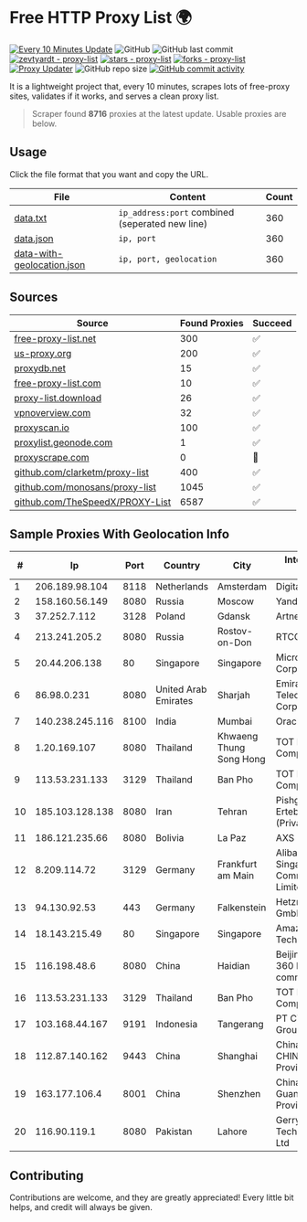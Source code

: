 
# Free HTTP Proxy List 🌍

[![Every 10 Minutes Update](https://github.com/mertguvencli/http-proxy-list/actions/workflows/main.yml/badge.svg?branch=main)](https://github.com/mertguvencli/http-proxy-list/actions/workflows/main.yml)
![GitHub](https://img.shields.io/github/license/mertguvencli/http-proxy-list)
![GitHub last commit](https://img.shields.io/github/last-commit/mertguvencli/http-proxy-list)
[![zevtyardt - proxy-list](https://img.shields.io/static/v1?label=zevtyardt&message=proxy-list&color=blue&logo=github)](https://github.com/zevtyardt/proxy-list "Go to GitHub repo")
[![stars - proxy-list](https://img.shields.io/github/stars/zevtyardt/proxy-list?style=social)](https://github.com/zevtyardt/proxy-list)
[![forks - proxy-list](https://img.shields.io/github/forks/zevtyardt/proxy-list?style=social)](https://github.com/zevtyardt/proxy-list)
[![Proxy Updater](https://github.com/zevtyardt/proxy-list/workflows/Proxy%20Updater/badge.svg)](https://github.com/zevtyardt/proxy-list/actions?query=workflow:"Proxy+Updater")
![GitHub repo size](https://img.shields.io/github/repo-size/zevtyardt/proxy-list)
[![GitHub commit activity](https://img.shields.io/github/commit-activity/m/zevtyardt/proxy-list?logo=commits)](https://github.com/zevtyardt/proxy-list/commits/main)

It is a lightweight project that, every 10 minutes, scrapes lots of free-proxy sites, validates if it works, and serves a clean proxy list.

> Scraper found **8716** proxies at the latest update. Usable proxies are below.

## Usage

Click the file format that you want and copy the URL.

|File|Content|Count|
|----|-------|-----|
|[data.txt](https://raw.githubusercontent.com/mertguvencli/http-proxy-list/main/proxy-list/data.txt)|`ip_address:port` combined (seperated new line)|360|
|[data.json](https://raw.githubusercontent.com/mertguvencli/http-proxy-list/main/proxy-list/data.json)|`ip, port`|360|
|[data-with-geolocation.json](https://raw.githubusercontent.com/mertguvencli/http-proxy-list/main/proxy-list/data-with-geolocation.json)|`ip, port, geolocation`|360|

## Sources

|Source|Found Proxies|Succeed|
|------|-------------|-------|
|[free-proxy-list.net](https://free-proxy-list.net)|300|✅|
|[us-proxy.org](https://www.us-proxy.org)|200|✅|
|[proxydb.net](http://proxydb.net)|15|✅|
|[free-proxy-list.com](https://free-proxy-list.com/?page=&port=&type%5B%5D=http&type%5B%5D=https&up_time=0&search=Search)|10|✅|
|[proxy-list.download](https://www.proxy-list.download/HTTP)|26|✅|
|[vpnoverview.com](https://vpnoverview.com/privacy/anonymous-browsing/free-proxy-servers)|32|✅|
|[proxyscan.io](https://www.proxyscan.io)|100|✅|
|[proxylist.geonode.com](https://proxylist.geonode.com/api/proxy-list?limit=300&page=1&sort_by=lastChecked&sort_type=desc&protocols=http,https)|1|✅|
|[proxyscrape.com](https://api.proxyscrape.com/v2/?request=displayproxies&protocol=http&timeout=10000&country=all&ssl=all&anonymity=all)|0|🚫|
|[github.com/clarketm/proxy-list](https://raw.githubusercontent.com/clarketm/proxy-list/master/proxy-list-raw.txt)|400|✅|
|[github.com/monosans/proxy-list](https://raw.githubusercontent.com/monosans/proxy-list/main/proxies/http.txt)|1045|✅|
|[github.com/TheSpeedX/PROXY-List](https://raw.githubusercontent.com/TheSpeedX/PROXY-List/master/http.txt)|6587|✅|


## Sample Proxies With Geolocation Info

|#|Ip|Port|Country|City|Internet Service Provider|
|-|--|----|-------|----|-------------------------|
|1|206.189.98.104|8118|Netherlands|Amsterdam|DigitalOcean, LLC|
|2|158.160.56.149|8080|Russia|Moscow|Yandex.Cloud LLC|
|3|37.252.7.112|3128|Poland|Gdansk|Artnet Sp. z o.o.|
|4|213.241.205.2|8080|Russia|Rostov-on-Don|RTCOMM-YUG|
|5|20.44.206.138|80|Singapore|Singapore|Microsoft Corporation|
|6|86.98.0.231|8080|United Arab Emirates|Sharjah|Emirates Telecommunications Corporation|
|7|140.238.245.116|8100|India|Mumbai|Oracle Corporation|
|8|1.20.169.107|8080|Thailand|Khwaeng Thung Song Hong|TOT Public Company Limited|
|9|113.53.231.133|3129|Thailand|Ban Pho|TOT Public Company Limited|
|10|185.103.128.138|8080|Iran|Tehran|Pishgaman Toseeh Ertebatat Company (Private Joint Stock)|
|11|186.121.235.66|8080|Bolivia|La Paz|AXS Bolivia S. A.|
|12|8.209.114.72|3129|Germany|Frankfurt am Main|Alibaba.com Singapore E-Commerce Private Limited|
|13|94.130.92.53|443|Germany|Falkenstein|Hetzner Online GmbH|
|14|18.143.215.49|80|Singapore|Singapore|Amazon Technologies Inc.|
|15|116.198.48.6|8080|China|Haidian|Beijing Jingdong 360 Degree E-commerce Co., Ltd.|
|16|113.53.231.133|3129|Thailand|Ban Pho|TOT Public Company Limited|
|17|103.168.44.167|9191|Indonesia|Tangerang|PT CYB Media Group|
|18|112.87.140.162|9443|China|Shanghai|China Unicom CHINA169 Jiangsu Province Network|
|19|163.177.106.4|8001|China|Shenzhen|China Unicom Guangdong Province Network|
|20|116.90.119.1|8080|Pakistan|Lahore|Gerrys Information Technology (PVT) Ltd|



## Contributing

Contributions are welcome, and they are greatly appreciated! Every
little bit helps, and credit will always be given.

